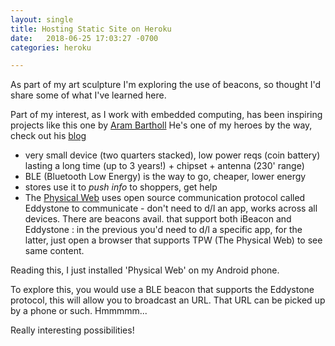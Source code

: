 ```yaml
---
layout: single
title: Hosting Static Site on Heroku
date:   2018-06-25 17:03:27 -0700
categories: heroku

---
```

As part of my art sculpture I'm exploring the use of beacons, so thought I'd share some of what I've learned here. 

Part of my interest, as I work with embedded computing, has been inspiring projects like this one by [Aram Bartholl](https://hyperallergic.com/231483/fire-up-a-wifi-router-hidden-inside-a-rock/) He's one of my heroes by the way, check out his [blog](https://arambartholl.com/blog/)

- very small device (two quarters stacked), low power reqs (coin battery) lasting a long time (up to 3 years!) + chipset + antenna (230' range)
- BLE (Bluetooth Low Energy) is the way to go, cheaper, lower energy
- stores use it to *push info* to shoppers, get help
- The [Physical Web](https://google.github.io/physical-web/get-started) uses open source communication protocol called Eddystone to communicate - don't need to d/l an app, works across all devices. There are beacons avail. that support both iBeacon and Eddystone : in the previous you'd need to d/l a specific app, for the latter, just open a browser that supports TPW (The Physical Web) to see same content.

Reading this, I just installed 'Physical Web' on my Android phone.

To explore this, you would use a BLE beacon that supports the Eddystone protocol, this will allow you to broadcast an URL. That URL can be picked up by a phone or such. Hmmmmm...

Really interesting possibilities!

